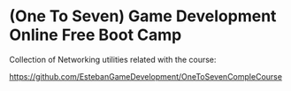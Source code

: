 # (One To Seven) Game Development Online Free Boot Camp

Collection of Networking utilities related with the course:

https://github.com/EstebanGameDevelopment/OneToSevenCompleCourse
